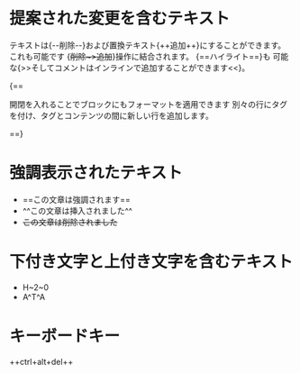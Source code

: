 # 提案された変更を含むテキスト

テキストは{--削除--}および置換テキスト{++追加++}にすることができます。 これも可能です
{~~削除~>追加~~}操作に結合されます。 {==ハイライト==}も
可能な{>>そしてコメントはインラインで追加することができます<<}。

{==

開閉を入れることでブロックにもフォーマットを適用できます
別々の行にタグを付け、タグとコンテンツの間に新しい行を追加します。

==}





# 強調表示されたテキスト

- ==この文章は強調されます==
- ^^この文章は挿入されました^^
- ~~この文章は削除されました~~



# 下付き文字と上付き文字を含むテキスト

- H~2~0
- A^T^A


# キーボードキー

++ctrl+alt+del++